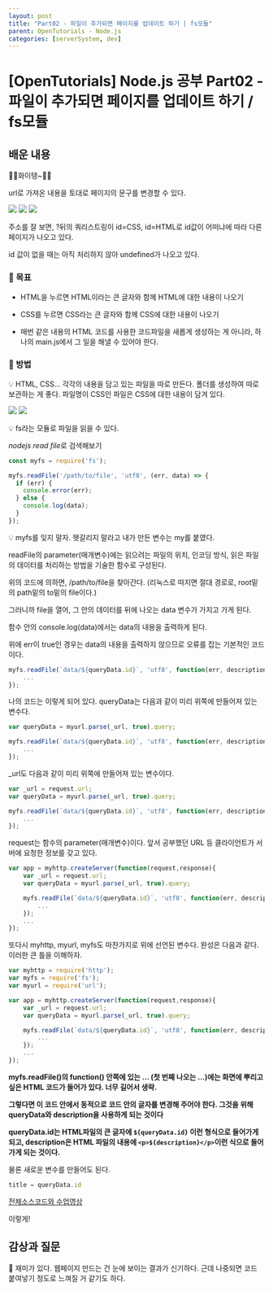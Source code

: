 ```yaml
---
layout: post
title: "Part02 - 파일이 추가되면 페이지를 업데이트 하기 | fs모듈"
parent: OpenTutorials - Node.js
categories: [serverSystem, dev]
---
```


# [OpenTutorials] Node.js 공부 Part02 - 파일이 추가되면 페이지를 업데이트 하기 / fs모듈

## 배운 내용

🍙🍙화이탱~🍙🍙

url로 가져온 내용을 토대로 페이지의 문구를 변경할 수 있다.

<img src='/attachment/230427/Capture7.PNG'>

<img src='/attachment/230427/Capture3.PNG'>

<img src='/attachment/230427/Capture4.PNG'>

주소를 잘 보면, ?뒤의 쿼리스트링이 id=CSS, id=HTML로 id값이 어떠냐에 따라 다른 페이지가 나오고 있다.

id 값이 없을 때는 아직 처리하지 않아 undefined가 나오고 있다.

### 🍙 목표

- HTML을 누르면 HTML이라는 큰 글자와 함께 HTML에 대한 내용이 나오기

- CSS를 누르면 CSS라는 큰 글자와 함께 CSS에 대한 내용이 나오기

- 매번 같은 내용의 HTML 코드를 사용한 코드파일을 새롭게 생성하는 게 아니라, 하나의 main.js에서 그 일을 해낼 수 있어야 한다.

### 🍙 방법

💡 HTML, CSS... 각각의 내용을 담고 있는 파일을 따로 만든다. 폴더를 생성하여 따로 보관하는 게 좋다. 파일명이 CSS인 파일은 CSS에 대한 내용이 담겨 있다.

<img src='/attachment/230427/Capture.PNG'>

<img src='/attachment/230427/Capture1.PNG'>

💡 fs라는 모듈로 파일을 읽을 수 있다.

*nodejs read file*로 검색해보기

```js
const myfs = require('fs');

myfs.readFile('/path/to/file', 'utf8', (err, data) => {
  if (err) {
    console.error(err);
  } else {
    console.log(data);
  }
});
```

💡 myfs를 잊지 말자. 헷갈리지 말라고 내가 만든 변수는 my를 붙였다.

readFile의 parameter(매개변수)에는 읽으려는 파일의 위치, 인코딩 방식, 읽은 파일의 데이터를 처리하는 방법을 기술한 함수로 구성된다.

위의 코드에 의하면, /path/to/file을 찾아간다. (리눅스로 따지면 
절대 경로로, root밑의 path밑의 to밑의 file이다.)

그러니까 file을 열어, 그 안의 데이터를 뒤에 나오는 data 변수가 가지고 가게 된다.

함수 안의 console.log(data)에서는 data의 내용을 출력하게 된다.

위에 err이 true인 경우는 data의 내용을 출력하지 않으므로 오류를 잡는 기본적인 코드이다.

```js
myfs.readFile(`data/${queryData.id}`, 'utf8', function(err, description){
    ...
});
```

나의 코드는 이렇게 되어 있다. queryData는 다음과 같이 미리 위쪽에 만들어져 있는 변수다.

```js
var queryData = myurl.parse(_url, true).query;

myfs.readFile(`data/${queryData.id}`, 'utf8', function(err, description){
    ...
});
```

_url도 다음과 같이 미리 위쪽에 만들어져 있는 변수이다.

```js
var _url = request.url;
var queryData = myurl.parse(_url, true).query;

myfs.readFile(`data/${queryData.id}`, 'utf8', function(err, description){
    ...
});
```

request는 함수의 parameter(매개변수)이다. 앞서 공부했던 URL 등 클라이언트가 서버에 요청한 정보를 갖고 있다.

```js
var app = myhttp.createServer(function(request,response){
    var _url = request.url;
    var queryData = myurl.parse(_url, true).query;

    myfs.readFile(`data/${queryData.id}`, 'utf8', function(err, description){
        ...
    });
    ...
});
```

또다시 myhttp, myurl, myfs도 마찬가지로 위에 선언된 변수다. 완성은 다음과 같다. 이러한 큰 틀을 이해하자.

```js
var myhttp = require('http');
var myfs = require('fs');
var myurl = require('url');

var app = myhttp.createServer(function(request,response){
    var _url = request.url;
    var queryData = myurl.parse(_url, true).query;

    myfs.readFile(`data/${queryData.id}`, 'utf8', function(err, description){
        ...
    });
    ...
});
```

**myfs.readFile()의 function() 안쪽에 있는 ... (첫 번째 나오는 ...)에는 화면에 뿌리고 싶은 HTML 코드가 들어가 있다. 너무 길어서 생략.**

**그렇다면 이 코드 안에서 동적으로 코드 안의 글자를 변경해 주어야 한다. 그것을 위해 queryData와 description을 사용하게 되는 것이다**

**queryData.id는 HTML파일의 큰 글자에 `${queryData.id}` 이런 형식으로 들어가게 되고, description은 HTML 파일의 내용에 `<p>${description}</p>`이런 식으로 들어가게 되는 것이다.**

물론 새로운 변수를 만들어도 된다.

```js
title = queryData.id
```

[전체소스코드와 수업영상](https://opentutorials.org/module/3549/21049)

이렇게!

## 감상과 질문

🍙 재미가 있다. 웹페이지 만드는 건 눈에 보이는 결과가 신기하다. 근데 나중되면 코드 붙여넣기 정도로 느껴질 거 같기도 하다.